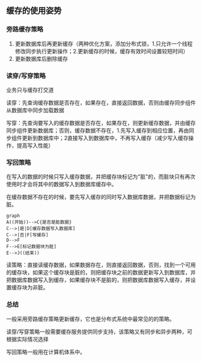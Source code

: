 ## 缓存的使用姿势

### 旁路缓存策略

1. 更新数据库后再更新缓存（两种优化方案，添加分布式锁，1.只允许一个线程修改同步执行更新操作；2.更新缓存的时候，缓存有效时间设置较短时间）
2. 更新数据库后删除缓存

### 读穿/写穿策略

 业务只与缓存打交道

读穿：先查询缓存数据是否存在，如果存在，直接返回数据，否则由缓存同步组件从数据库中同步加载数据

写穿：先查询要写入的缓存数据是否存在，如果存在，则更新缓存数据，并由缓存同步组件更新数据库；否则，缓存数据不存在，1.先写入缓存到相应位置，再由同步组件更新到数据库中；2直接写入到数据库中，不再写入缓存（减少写入缓存操作，提高写入性能）

### 写回策略

  在写入的数据的时候只写入缓存数据，并把缓存块标记为"脏"的，而脏块只有再次使用时才会将其中的数据写入到数据库缓存中。

在缓存数据不存在的时候，要先写入缓存的同时写入数据库数据，并把数据标记为脏。

```mermaid
graph 
A((开始))-->C{是否是脏数据}
C-->|是|D[缓存数据写入数据库]
C-->|否|F[写缓存]
D-->F
F-->E[标记数据块为脏]
E-->J((结束))

```

读策略：直接读缓存数据，如果数据存在，则直接返回数据，否则，找到一个可用的缓存块，如果这个缓存块是脏的，则把缓存块之前的数据更新写入到数据库，并把数据库数据写入到缓存，如果缓存块不是脏的，则把数据库数据写入缓存，并设置缓存块为非脏。

### 总结

一般采用旁路缓存策略更新缓存，它也是分布式系统中最常见的的策略。

读穿/写穿策略一般需要缓存服务提供同步支持，该策略又有同步和异步两种，可根据实际情况选择

写回策略一般用在计算机体系中。







